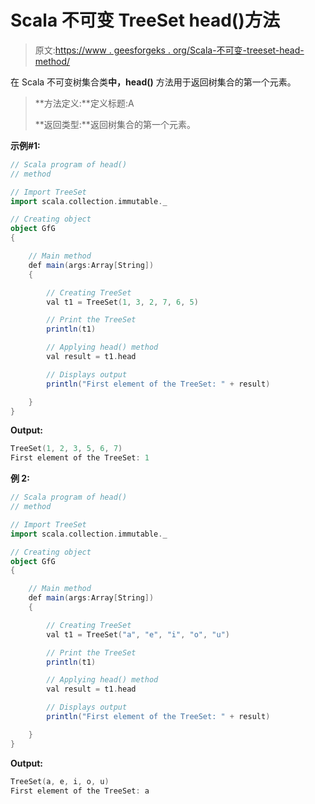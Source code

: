 # Scala 不可变 TreeSet head()方法

> 原文:[https://www . geesforgeks . org/Scala-不可变-treeset-head-method/](https://www.geeksforgeeks.org/scala-immutable-treeset-head-method/)

在 Scala 不可变树集合类**中，head()** 方法用于返回树集合的第一个元素。

> **方法定义:**定义标题:A
> 
> **返回类型:**返回树集合的第一个元素。

**示例#1:**

```scala
// Scala program of head() 
// method 

// Import TreeSet
import scala.collection.immutable._

// Creating object 
object GfG 
{ 

    // Main method 
    def main(args:Array[String]) 
    { 

        // Creating TreeSet
        val t1 = TreeSet(1, 3, 2, 7, 6, 5) 

        // Print the TreeSet
        println(t1)

        // Applying head() method  
        val result = t1.head

        // Displays output 
        println("First element of the TreeSet: " + result)

    } 
} 
```

**Output:**

```scala
TreeSet(1, 2, 3, 5, 6, 7)
First element of the TreeSet: 1

```

**例 2:**

```scala
// Scala program of head() 
// method 

// Import TreeSet
import scala.collection.immutable._

// Creating object 
object GfG 
{ 

    // Main method 
    def main(args:Array[String]) 
    { 

        // Creating TreeSet
        val t1 = TreeSet("a", "e", "i", "o", "u") 

        // Print the TreeSet
        println(t1)

        // Applying head() method  
        val result = t1.head

        // Displays output 
        println("First element of the TreeSet: " + result)

    } 
} 
```

**Output:**

```scala
TreeSet(a, e, i, o, u)
First element of the TreeSet: a

```